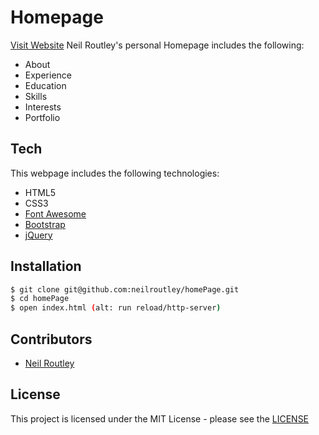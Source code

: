 # Homepage
[Visit Website](https://neilroutley.github.io/homePage/)
Neil Routley's personal Homepage includes the following:
- About
- Experience
- Education
- Skills
- Interests
- Portfolio

<!-- 
## Preview
![image](images/preview.gif) -->


## Tech
This webpage includes the following technologies:

* HTML5
* CSS3
* [Font Awesome](https://origin.fontawesome.com/)
* [Bootstrap](https://getbootstrap.com/)
* [jQuery](https://jquery.com/)


## Installation
```sh
$ git clone git@github.com:neilroutley/homePage.git
$ cd homePage
$ open index.html (alt: run reload/http-server)
```


## Contributors
- [Neil Routley](https://neilroutley.github.io/homePage/)


## License
This project is licensed under the MIT License - please see the [LICENSE](LICENSE)
